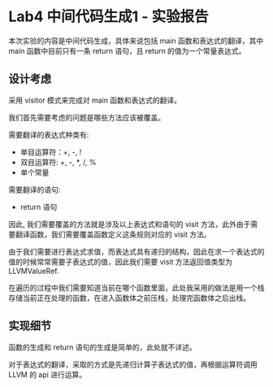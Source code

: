 # Lab4 中间代码生成1 - 实验报告

本次实验的内容是中间代码生成，具体来说包括 main 函数和表达式的翻译，其中 main 函数中目前只有一条 return 语句，且 return 的值为一个常量表达式。

## 设计考虑

采用 visitor 模式来完成对 main 函数和表达式的翻译。

我们首先需要考虑的问题是哪些方法应该被覆盖。

需要翻译的表达式种类有:

- 单目运算符：+, -, !
- 双目运算符: +, -, *, /, %
- 单个常量

需要翻译的语句:

- return 语句

因此, 我们需要覆盖的方法就是涉及以上表达式和语句的 visit 方法，此外由于需要翻译函数，我们需要覆盖函数定义这条规则对应的 visit 方法。

由于我们需要进行表达式求值，而表达式具有递归的结构，因此在求一个表达式的值的时候常常需要子表达式的值，因此我们需要 visit 方法返回值类型为 LLVMValueRef.

在遍历的过程中我们需要知道当前在哪个函数里面，此处我采用的做法是用一个栈存储当前正在处理的函数，在进入函数体之前压栈，处理完函数体之后出栈。

## 实现细节

函数的生成和 return 语句的生成是简单的，此处就不详述。

对于表达式的翻译，采取的方式是先递归计算子表达式的值，再根据运算符调用 LLVM 的 api 进行运算。

